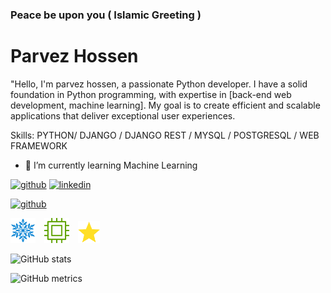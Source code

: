 ### Peace be upon you ( Islamic Greeting )
# Parvez Hossen
"Hello, I'm parvez hossen, a passionate Python developer. I have a solid foundation in Python programming, with expertise in [back-end web development, machine learning]. My goal is to create efficient and scalable applications that deliver exceptional user experiences.

Skills: PYTHON/ DJANGO / DJANGO REST / MYSQL / POSTGRESQL / WEB FRAMEWORK


- 🌱 I’m currently learning Machine Learning 


[<img src='https://cdn.jsdelivr.net/npm/simple-icons@3.0.1/icons/github.svg' alt='github' height='40'>](https://github.com/https://github.com/Parvez49)  [<img src='https://cdn.jsdelivr.net/npm/simple-icons@3.0.1/icons/linkedin.svg' alt='linkedin' height='40'>](https://www.linkedin.com/in/https://www.linkedin.com/in/parvez-hossen-6b7133157//)  



[<img src='https://cdn.jsdelivr.net/npm/simple-icons@3.0.1/icons/github.svg' alt='github' height='40'>](https://github.com/https://github.com/Parvez49)  

<a href='https://archiveprogram.github.com/'><img src='https://raw.githubusercontent.com/acervenky/animated-github-badges/master/assets/acbadge.gif' width='40' height='40'></a> <a href='https://docs.github.com/en/developers'><img src='https://raw.githubusercontent.com/acervenky/animated-github-badges/master/assets/devbadge.gif' width='40' height='40'></a> <a href='https://stars.github.com/'><img src='https://raw.githubusercontent.com/acervenky/animated-github-badges/master/assets/starbadge.gif' width='35' height='35'></a> 

![GitHub stats](https://github-readme-stats.vercel.app/api?username=https://github.com/Parvez49&show_icons=true)  

![GitHub metrics](https://metrics.lecoq.io/https://github.com/Parvez49)  



<!--
Profile creator: https://arturssmirnovs.github.io/github-profile-readme-generator/
-->
